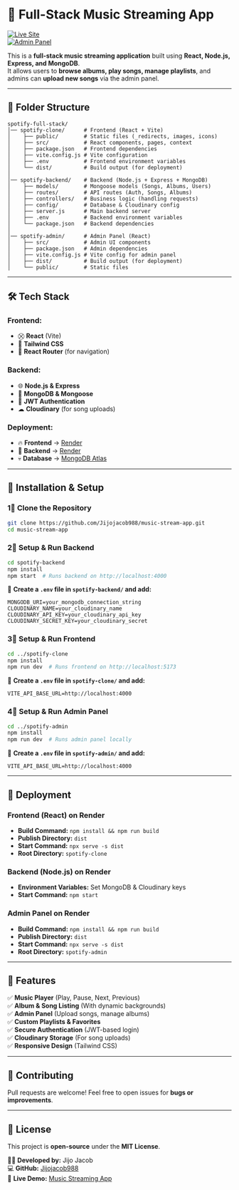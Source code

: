 # 🎵 Full-Stack Music Streaming App  

[![Live Site](https://img.shields.io/badge/Live%20Demo-Render-brightgreen)](https://music-stream-app-fe.onrender.com/)  
[![Admin Panel](https://img.shields.io/badge/Admin%20Panel-Render-blue)](https://music-stream-app-1.onrender.com/add-song)  

This is a **full-stack music streaming application** built using **React, Node.js, Express, and MongoDB**.  
It allows users to **browse albums, play songs, manage playlists**, and admins can **upload new songs** via the admin panel.  

---

## **📂 Folder Structure**
```
spotify-full-stack/
│── spotify-clone/      # Frontend (React + Vite)
│    ├── public/        # Static files (_redirects, images, icons)
│    ├── src/           # React components, pages, context
│    ├── package.json   # Frontend dependencies
│    ├── vite.config.js # Vite configuration
│    ├── .env           # Frontend environment variables
│    └── dist/          # Build output (for deployment)
│
│── spotify-backend/    # Backend (Node.js + Express + MongoDB)
│    ├── models/        # Mongoose models (Songs, Albums, Users)
│    ├── routes/        # API routes (Auth, Songs, Albums)
│    ├── controllers/   # Business logic (handling requests)
│    ├── config/        # Database & Cloudinary config
│    ├── server.js      # Main backend server
│    ├── .env           # Backend environment variables
│    └── package.json   # Backend dependencies
│
│── spotify-admin/      # Admin Panel (React)
│    ├── src/           # Admin UI components
│    ├── package.json   # Admin dependencies
│    ├── vite.config.js # Vite config for admin panel
│    ├── dist/          # Build output (for deployment)
│    └── public/        # Static files
```

---

## **🛠 Tech Stack**
### **Frontend:**
- ⛒ **React** (Vite)
- 🎨 **Tailwind CSS**
- 🚀 **React Router** (for navigation)

### **Backend:**
- 🌐 **Node.js & Express**
- 📄 **MongoDB & Mongoose**
- 🔐 **JWT Authentication**
- ☁ **Cloudinary** (for song uploads)

### **Deployment:**
- 🔥 **Frontend** → [Render](https://render.com/)  
- 🚀 **Backend** → [Render](https://render.com/)  
- 💀 **Database** → [MongoDB Atlas](https://www.mongodb.com/)  

---

## **🚀 Installation & Setup**
### **1⃣ Clone the Repository**
```sh
git clone https://github.com/Jijojacob988/music-stream-app.git
cd music-stream-app
```

### **2⃣ Setup & Run Backend**
```sh
cd spotify-backend
npm install
npm start  # Runs backend on http://localhost:4000
```
📌 **Create a `.env` file in `spotify-backend/` and add:**
```
MONGODB_URI=your_mongodb_connection_string
CLOUDINARY_NAME=your_cloudinary_name
CLOUDINARY_API_KEY=your_cloudinary_api_key
CLOUDINARY_SECRET_KEY=your_cloudinary_secret
```

### **3⃣ Setup & Run Frontend**
```sh
cd ../spotify-clone
npm install
npm run dev  # Runs frontend on http://localhost:5173
```
📌 **Create a `.env` file in `spotify-clone/` and add:**
```
VITE_API_BASE_URL=http://localhost:4000
```

### **4⃣ Setup & Run Admin Panel**
```sh
cd ../spotify-admin
npm install
npm run dev  # Runs admin panel locally
```
📌 **Create a `.env` file in `spotify-admin/` and add:**
```
VITE_API_BASE_URL=http://localhost:4000
```

---

## **📀 Deployment**
### **Frontend (React) on Render**
- **Build Command:** `npm install && npm run build`
- **Publish Directory:** `dist`
- **Start Command:** `npx serve -s dist`
- **Root Directory:** `spotify-clone`

### **Backend (Node.js) on Render**
- **Environment Variables:** Set MongoDB & Cloudinary keys
- **Start Command:** `npm start`

### **Admin Panel on Render**
- **Build Command:** `npm install && npm run build`
- **Publish Directory:** `dist`
- **Start Command:** `npx serve -s dist`
- **Root Directory:** `spotify-admin`

---

## **🎉 Features**
✅ **Music Player** (Play, Pause, Next, Previous)  
✅ **Album & Song Listing** (With dynamic backgrounds)  
✅ **Admin Panel** (Upload songs, manage albums)  
✅ **Custom Playlists & Favorites**  
✅ **Secure Authentication** (JWT-based login)  
✅ **Cloudinary Storage** (For song uploads)  
✅ **Responsive Design** (Tailwind CSS)  

---

## **🤝 Contributing**
Pull requests are welcome! Feel free to open issues for **bugs or improvements**.  

---

## **💚 License**
This project is **open-source** under the **MIT License**.  

👨‍💻 **Developed by:** Jijo Jacob  
💻 **GitHub:** [Jijojacob988](https://github.com/Jijojacob988)  
🚀 **Live Demo:** [Music Streaming App](https://music-stream-app-fe.onrender.com/)  

